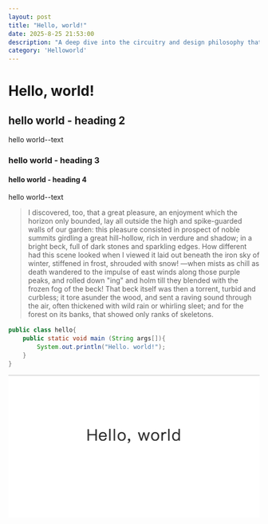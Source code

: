 ```yaml
---
layout: post
title: "Hello, world!"
date: 2025-8-25 21:53:00
description: "A deep dive into the circuitry and design philosophy that gives the legendary Minimoog its timeless sound."
category: 'Helloworld'
---
```



# Hello, world!

## hello world - heading 2
hello world--text

### hello world - heading 3
#### hello world - heading 4

hello world--text


> I discovered, too, that a great pleasure, an enjoyment which the horizon only bounded, lay all outside the high and spike-guarded walls of our garden: this pleasure consisted in prospect of noble summits girdling a great hill-hollow, rich in verdure and shadow; in a bright beck, full of dark stones and sparkling edges. How different had this scene looked when I viewed it laid out beneath the iron sky of winter, stiffened in frost, shrouded with snow! —when mists as chill as death wandered to the impulse of east winds along those purple peaks, and rolled down "ing" and holm till they blended with the frozen fog of the beck! That beck itself was then a torrent, turbid and curbless; it tore asunder the wood, and sent a raving sound through the air, often thickened with wild rain or whirling sleet; and for the forest on its banks, that showed only ranks of skeletons.

```java
public class hello{
    public static void main (String args[]){
        System.out.println("Hello. world!");
    }
}
```

![helloworld](/assets/img/posts/helloworld/helloworld.png)